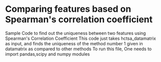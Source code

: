 # Comparing features based on Spearman's correlation coefficient

Sample Code to find out the uniqueness between two features using Spearman's Correlation Coefficient
This code just takes hctsa_datamatrix as input, and finds the uniqueness of the method number 1 given in datamatrix as compared to other methods
To run this file, One needs to import pandas,scipy and numpy modules
